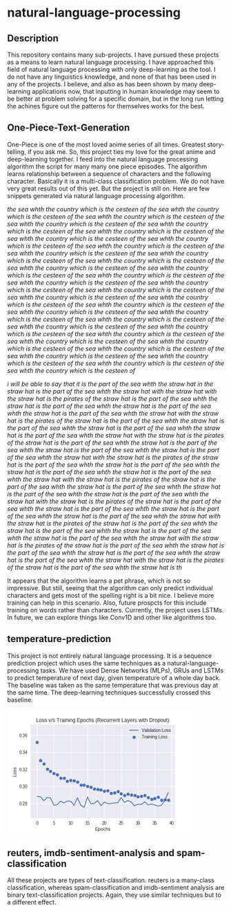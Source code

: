 # natural-language-processing

## Description

This repository contains many sub-projects. I have pursued these projects as a means to learn natural language processing. I have 
approached this field of natural language processing with only deep-learning as the tool. I do not have any linguistics knowledge, and
none of that has been used in any of the projects. I believe, and also as has been shown by many deep-learning applications now, that 
inputting in human knowledge may seem to be better at problem solving for a specific domain, but in the long run letting the achines 
figure out the patterns for themselves works for the best.

## One-Piece-Text-Generation

One-Piece is one of the most loved anime series of all times. Greatest story-telling, if you ask me. So, this project ties my love for the great anime and deep-learning together. I feed into the natural language processing algorithm the script for many many one piece episodes. The algorithm learns relationship between a sequence of characters and the following character. Basically it is a multi-class classification problem. We do not have very great results out of this yet. But the project is still on. Here are few snippets generated via natural language processing algorithm.

*the sea whth the country which is the cesteen of the sea whth the country which is the cesteen of the sea whth the country which is the cesteen of the sea whth the country which is the cesteen of the sea whth the country which is the cesteen of the sea whth the country which is the cesteen of the sea whth the country which is the cesteen of the sea whth the country which is the cesteen of the sea whth the country which is the cesteen of the sea whth the country which is the cesteen of the sea whth the country which is the cesteen of the sea whth the country which is the cesteen of the sea whth the country which is the cesteen of the sea whth the country which is the cesteen of the sea whth the country which is the cesteen of the sea whth the country which is the cesteen of the sea whth the country which is the cesteen of the sea whth the country which is the cesteen of the sea whth the country which is the cesteen of the sea whth the country which is the cesteen of the sea whth the country which is the cesteen of the sea whth the country which is the cesteen of the sea whth the country which is the cesteen of the sea whth the country which is the cesteen of the sea whth the country which is the cesteen of the sea whth the country which is the cesteen of the sea whth the country which is the cesteen of the sea whth the country which is the cesteen of the sea whth the country which is the cesteen of the sea whth the country which is the cesteen of the sea whth the country which is the cesteen of the sea whth the country which is the cesteen of the sea whth the country which is the cesteen of the sea whth the country which is the cesteen of*

*i will be able to say that it is the part of the sea whth the straw hat in the straw hat is the part of the sea whth the straw hat with the straw hat with the straw hat is the pirates of the straw hat is the part of the sea whth the straw hat is the part of the sea whth the straw hat is the part of the sea whth the straw hat is the part of the sea whth the straw hat with the straw hat is the pirates of the straw hat is the part of the sea whth the straw hat is the part of the sea whth the straw hat is the part of the sea whth the straw hat is the part of the sea whth the straw hat with the straw hat is the pirates of the straw hat is the part of the sea whth the straw hat is the part of the sea whth the straw hat is the part of the sea whth the straw hat is the part of the sea whth the straw hat with the straw hat is the pirates of the straw hat is the part of the sea whth the straw hat is the part of the sea whth the straw hat is the part of the sea whth the straw hat is the part of the sea whth the straw hat with the straw hat is the pirates of the straw hat is the part of the sea whth the straw hat is the part of the sea whth the straw hat is the part of the sea whth the straw hat is the part of the sea whth the straw hat with the straw hat is the pirates of the straw hat is the part of the sea whth the straw hat is the part of the sea whth the straw hat is the part of the sea whth the straw hat is the part of the sea whth the straw hat with the straw hat is the pirates of the straw hat is the part of the sea whth the straw hat is the part of the sea whth the straw hat is the part of the sea whth the straw hat is the part of the sea whth the straw hat with the straw hat is the pirates of the straw hat is the part of the sea whth the straw hat is the part of the sea whth the straw hat is the part of the sea whth the straw hat is the part of the sea whth the straw hat with the straw hat is the pirates of the straw hat is the part of the sea whth the straw hat is th*

It appears that the algorithm learns a pet phrase, which is not so impressive. But still, seeing that the algorithm can only predict individual characters and gets most of the spelling right is a bit nice. I believe more training can help in this scenario. Also, future prospcts for this include training on words rather than characters. Currently, the project uses LSTMs. In future, we can explore things like Conv1D and other like algorithms too.

## temperature-prediction

This project is not entirely natural language processing. It is a sequence prediction project which uses the same techniques as a natural-language-processing tasks. We have used Dense Networks (MLPs), GRUs and LSTMs to predict temperature of next day, given temperature of a whole day back. The baseline was taken as the same temperature that was previous day at the same time. The deep-learning techniques successfully crossed this baseline.

![Training and Validation Loss representation of GRUs on temperature-prediction problem](https://github.com/vaibhav369/natural-language-processing/blob/master/temperature-prediction/results/temperature_prediction_GRUs_with_dropout.png)
 
## reuters, imdb-sentiment-analysis and spam-classification

All these projects are types of text-classification. reuters is a many-class classification, whereas spam-classification and imdb-sentiment analysis are binary text-classification projects. Again, they use similar techniques but to a different effect.
